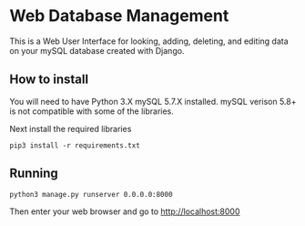 # Web Database Management
This is a Web User Interface for looking, adding, deleting, and editing data on your mySQL database created with Django.

## How to install
You will need to have Python 3.X  mySQL 5.7.X installed. 
mySQL verison 5.8+ is not compatible with some of the libraries.

Next install the required libraries
```
pip3 install -r requirements.txt
```

## Running 
```
python3 manage.py runserver 0.0.0.0:8000
```

Then enter your web browser and go to [http://localhost:8000](http://127.0.0.1:8000)